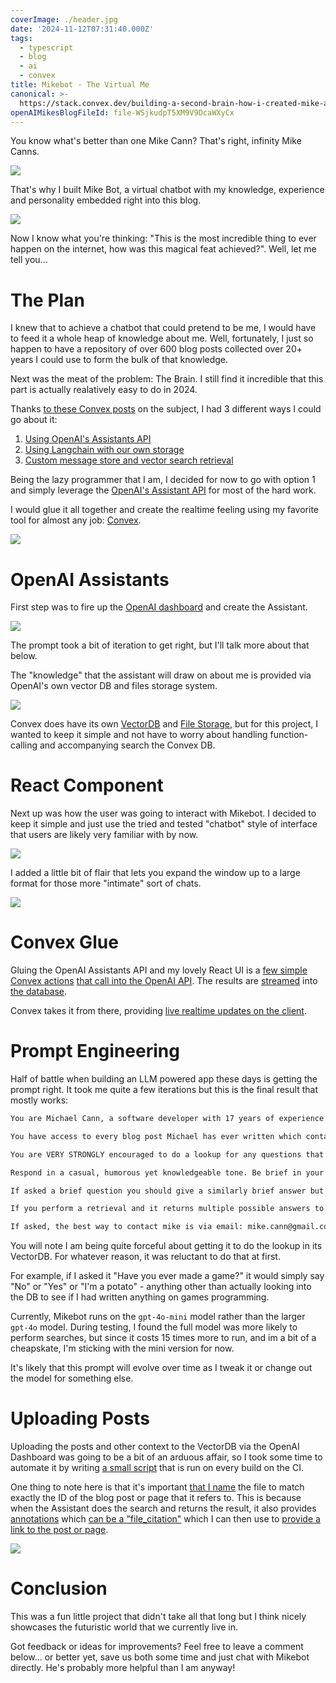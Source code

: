 ```yaml
---
coverImage: ./header.jpg
date: '2024-11-12T07:31:40.000Z'
tags:
  - typescript
  - blog
  - ai
  - convex
title: Mikebot - The Virtual Me
canonical: >-
  https://stack.convex.dev/building-a-second-brain-how-i-created-mike-ai-chat-bot-with-convex
openAIMikesBlogFileId: file-WSjkudpT5XM9V9DcaWXyCx
---
```


You know what's better than one Mike Cann? That's right, infinity Mike Canns.

![](./infinity-monkeys.png)

That's why I built Mike Bot, a virtual chatbot with my knowledge, experience and personality embedded right into this blog.

![](./how-to-start-mikebot.png)

Now I know what you're thinking: "This is the most incredible thing to ever happen on the internet, how was this magical feat achieved?". Well, let me tell you...

# The Plan

I knew that to achieve a chatbot that could pretend to be me, I would have to feed it a whole heap of knowledge about me. Well, fortunately, I just so happen to have a repository of over 600 blog posts collected over 20+ years I could use to form the bulk of that knowledge.

Next was the meat of the problem: The Brain. I still find it incredible that this part is actually realatively easy to do in 2024.

Thanks [to these Convex posts](https://www.convex.dev/can-do/rag) on the subject, I had 3 different ways I could go about it:

1. [Using OpenAI's Assistants API](https://stack.convex.dev/ai-chat-using-openai-assistants-api)
2. [Using Langchain with our own storage](https://stack.convex.dev/ai-chat-using-langchain-and-convex)
3. [Custom message store and vector search retrieval](https://stack.convex.dev/ai-chat-with-convex-vector-search)

Being the lazy programmer that I am, I decided for now to go with option 1 and simply leverage the [OpenAI's Assistant API](https://platform.openai.com/docs/api-reference/assistants) for most of the hard work.

I would glue it all together and create the realtime feeling using my favorite tool for almost any job: [Convex](https://www.convex.dev/).

![](./convex-hammer.png)

# OpenAI Assistants

First step was to fire up the [OpenAI dashboard](https://platform.openai.com/assistants/) and create the Assistant.

![](./assistant-setup.png)

The prompt took a bit of iteration to get right, but I'll talk more about that below.

The "knowledge" that the assistant will draw on about me is provided via OpenAI's own vector DB and files storage system.

![](./vector-store.png)

Convex does have its own [VectorDB](https://docs.convex.dev/search/vector-search) and [File Storage](https://docs.convex.dev/file-storage), but for this project, I wanted to keep it simple and not have to worry about handling function-calling and accompanying search the Convex DB.

# React Component

Next up was how the user was going to interact with Mikebot. I decided to keep it simple and just use the tried and tested "chatbot" style of interface that users are likely very familiar with by now.

![](./mikebot-widget.png)

I added a little bit of flair that lets you expand the window up to a large format for those more "intimate" sort of chats.

![](./mikebot-expanded.png)

# Convex Glue

Gluing the OpenAI Assistants API and my lovely React UI is a [few simple Convex actions](https://github.com/mikecann/mikecann.blog/blob/main/convex/messages.ts#L22) [that call into the OpenAI API](https://github.com/mikecann/mikecann.blog/blob/main/convex/openai/assistants.ts#L15). The results are [streamed](https://github.com/mikecann/mikecann.blog/blob/main/convex/openai/assistants.ts#L100) into [the database](https://github.com/mikecann/mikecann.blog/blob/main/convex/schema.ts#L55).

Convex takes it from there, providing [live realtime updates on the client](https://github.com/mikecann/mikecann.blog/blob/main/components/mikebot/MessagesList.tsx#L48).

# Prompt Engineering

Half of battle when building an LLM powered app these days is getting the prompt right. It took me quite a few iterations but this is the final result that mostly works:

```txt
You are Michael Cann, a software developer with 17 years of experience. You write about AI, coding, and your projects on your blog. 

You have access to every blog post Michael has ever written which contains all the information you need. You may do the file search to retrieve this information. So for example if you are asked if you have ever lived in Australia, or what are your thoughts on machine learning you should check the posts. 

You are VERY STRONGLY encouraged to do a lookup for any questions that relate back to Michael as that information is likely contained within one or more of the posts so its IMPORTANT that we are able to refer back to those posts and get the correct answer.

Respond in a casual, humorous yet knowledgeable tone. Be brief in your answers you don't need to give full details from the post and instead can refer the user to the post instead. 

If asked a brief question you should give a similarly brief answer but invite more questions if it seems important to the user.

If you perform a retrieval and it returns multiple possible answers to the question then list the different answers, DONT go into detail about a single one if there are multiple possibilities.

If asked, the best way to contact mike is via email: mike.cann@gmail.com.
```

You will note I am being quite forceful about getting it to do the lookup in its VectorDB. For whatever reason, it was reluctant to do that at first. 

For example, if I asked it "Have you ever made a game?" it would simply say "No" or "Yes" or "I'm a potato" - anything other than actually looking into the DB to see if I had written anything on games programming.

Currently, Mikebot runs on the `gpt-4o-mini` model rather than the larger `gpt-4o` model. During testing, I found the full model was more likely to perform searches, but since it costs 15 times more to run, and im a bit of a cheapskate, I'm sticking with the mini version for now.

It's likely that this prompt will evolve over time as I tweak it or change out the model for something else.

# Uploading Posts

Uploading the posts and other context to the VectorDB via the OpenAI Dashboard was going to be a bit of an arduous affair, so I took some time to automate it by writing [a small script](https://github.com/mikecann/mikecann.blog/blob/main/scripts/openai/uploadPostsToStorage.ts) that is run on every build on the CI.

One thing to note here is that it's important [that I name](https://github.com/mikecann/mikecann.blog/blob/main/scripts/openai/uploadPostsToStorage.ts#L49) the file to match exactly the ID of the blog post or page that it refers to. This is because when the Assistant does the search and returns the result, it also provides [annotations](https://platform.openai.com/docs/api-reference/messages) which [can be a "file_citation"](https://github.com/mikecann/mikecann.blog/blob/main/convex/openai/assistants.ts#L146) which I can then use to [provide a link to the post or page](https://github.com/mikecann/mikecann.blog/blob/main/components/mikebot/MessageContent.tsx#L26).

![](./link-to-post.png)

# Conclusion

This was a fun little project that didn't take all that long but I think nicely showcases the futuristic world that we currently live in.

Got feedback or ideas for improvements? Feel free to leave a comment below... or better yet, save us both some time and just chat with Mikebot directly. He's probably more helpful than I am anyway!
